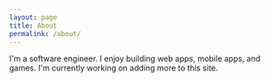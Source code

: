 ```yaml
---
layout: page
title: About
permalink: /about/
---
```

I'm a software engineer. I enjoy building web apps, mobile apps, and games. I'm currently working on adding more to this site.
